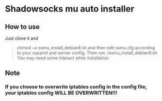 # Shadowsocks mu auto installer
## How to use
Just clone it and
> chmod +x ssmu_install_debian8.sh
and then edit ssmu.cfg according to your sspanel and server config. Then run
> ./ssmu_install_debian8.sh
You may need some interact while installation.

## Note
### If you choose to overwrite iptables config in the config file, your iptables config WILL BE OVERWRITTEN!!!
